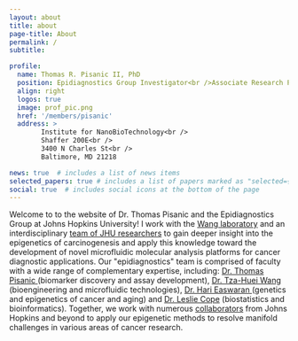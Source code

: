 ```yaml
---
layout: about
title: about
page-title: About
permalink: /
subtitle:

profile:
  name: Thomas R. Pisanic II, PhD
  position: Epidiagnostics Group Investigator<br />Associate Research Professor <br /> <a href="https://breakthroughcancer.org/">Break <i>Through</i> Cancer</a> Scientist
  align: right
  logos: true
  image: prof_pic.png
  href: '/members/pisanic'
  address: >
        Institute for NanoBioTechnology<br />
        Shaffer 200E<br />
        3400 N Charles St<br />        
        Baltimore, MD 21218

news: true  # includes a list of news items
selected_papers: true # includes a list of papers marked as "selected={true}"
social: true  # includes social icons at the bottom of the page
---
```


Welcome to to the website of Dr. Thomas Pisanic and the Epidiagnostics Group at Johns Hopkins University! I work with the <a href = "https://me.jhu.edu/thwang/">Wang laboratory</a> and an interdisciplinary <a href="/team/">team of JHU researchers</a> to gain deeper insight into the epigenetics of carcinogenesis and apply this knowledge toward the development of novel microfluidic molecular analysis platforms for cancer diagnostic applications. Our "epidiagnostics" team is comprised of faculty with a wide range of complementary expertise, including: <a href = "/members/Pisanic">Dr. Thomas Pisanic </a> (biomarker discovery and assay development), <a href = "https://engineering.jhu.edu/faculty/tza-huei-jeff-wang/"> Dr. Tza-Huei Wang </a>(bioengineering and microfluidic technologies), <a href ="https://www.hopkinsmedicine.org/profiles/details/hariharan-easwaran">Dr. Hari Easwaran </a> (genetics and epigenetics of cancer and aging) and <a href="https://www.hopkinsmedicine.org/profiles/details/leslie-cope">Dr. Leslie Cope</a> (biostatistics and bioinformatics). Together, we work with numerous <a href ="/collaborators"> collaborators</a> from Johns Hopkins and beyond to apply our epigenetic methods to resolve manifold challenges in various areas of cancer research.

